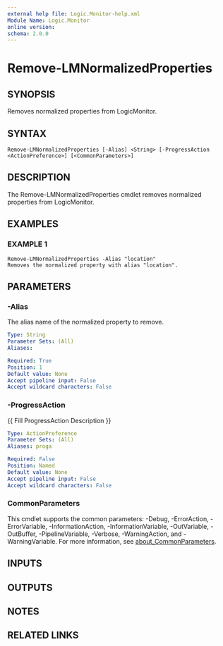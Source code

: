 ```yaml
---
external help file: Logic.Monitor-help.xml
Module Name: Logic.Monitor
online version:
schema: 2.0.0
---
```


# Remove-LMNormalizedProperties

## SYNOPSIS
Removes normalized properties from LogicMonitor.

## SYNTAX

```
Remove-LMNormalizedProperties [-Alias] <String> [-ProgressAction <ActionPreference>] [<CommonParameters>]
```

## DESCRIPTION
The Remove-LMNormalizedProperties cmdlet removes normalized properties from LogicMonitor.

## EXAMPLES

### EXAMPLE 1
```
Remove-LMNormalizedProperties -Alias "location"
Removes the normalized property with alias "location".
```

## PARAMETERS

### -Alias
The alias name of the normalized property to remove.

```yaml
Type: String
Parameter Sets: (All)
Aliases:

Required: True
Position: 1
Default value: None
Accept pipeline input: False
Accept wildcard characters: False
```

### -ProgressAction
{{ Fill ProgressAction Description }}

```yaml
Type: ActionPreference
Parameter Sets: (All)
Aliases: proga

Required: False
Position: Named
Default value: None
Accept pipeline input: False
Accept wildcard characters: False
```

### CommonParameters
This cmdlet supports the common parameters: -Debug, -ErrorAction, -ErrorVariable, -InformationAction, -InformationVariable, -OutVariable, -OutBuffer, -PipelineVariable, -Verbose, -WarningAction, and -WarningVariable. For more information, see [about_CommonParameters](http://go.microsoft.com/fwlink/?LinkID=113216).

## INPUTS

## OUTPUTS

## NOTES

## RELATED LINKS
